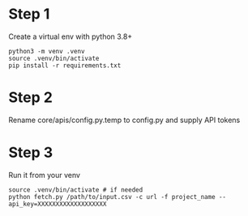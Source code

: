 # Step 1
Create a virtual env with python 3.8+

```
python3 -m venv .venv
source .venv/bin/activate
pip install -r requirements.txt
```

# Step 2
Rename core/apis/config.py.temp to config.py and supply API tokens

# Step 3
Run it from your venv
```
source .venv/bin/activate # if needed
python fetch.py /path/to/input.csv -c url -f project_name --api_key=XXXXXXXXXXXXXXXXXXX
```
